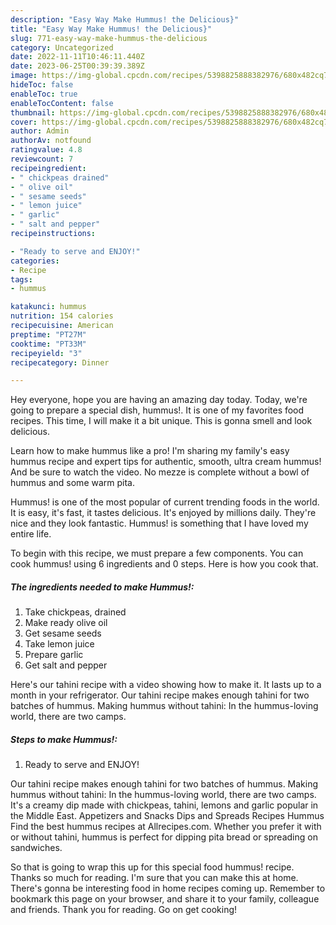 ```yaml
---
description: "Easy Way Make Hummus! the Delicious}"
title: "Easy Way Make Hummus! the Delicious}"
slug: 771-easy-way-make-hummus-the-delicious
category: Uncategorized
date: 2022-11-11T10:46:11.440Z
date: 2023-06-25T00:39:39.389Z
image: https://img-global.cpcdn.com/recipes/5398825888382976/680x482cq70/hummus-recipe-main-photo.jpg
hideToc: false
enableToc: true
enableTocContent: false
thumbnail: https://img-global.cpcdn.com/recipes/5398825888382976/680x482cq70/hummus-recipe-main-photo.jpg
cover: https://img-global.cpcdn.com/recipes/5398825888382976/680x482cq70/hummus-recipe-main-photo.jpg
author: Admin
authorAv: notfound
ratingvalue: 4.8
reviewcount: 7
recipeingredient:
- " chickpeas drained"
- " olive oil"
- " sesame seeds"
- " lemon juice"
- " garlic"
- " salt and pepper"
recipeinstructions:

- "Ready to serve and ENJOY!"
categories:
- Recipe
tags:
- hummus

katakunci: hummus 
nutrition: 154 calories
recipecuisine: American
preptime: "PT27M"
cooktime: "PT33M"
recipeyield: "3"
recipecategory: Dinner

---
```



Hey everyone, hope you are having an amazing day today. Today, we're going to prepare a special dish, hummus!. It is one of my favorites food recipes. This time, I will make it a bit unique. This is gonna smell and look delicious.

Learn how to make hummus like a pro! I&#39;m sharing my family&#39;s easy hummus recipe and expert tips for authentic, smooth, ultra cream hummus! And be sure to watch the video. No mezze is complete without a bowl of hummus and some warm pita.

Hummus! is one of the most popular of current trending foods in the world. It is easy, it's fast, it tastes delicious. It's enjoyed by millions daily. They're nice and they look fantastic. Hummus! is something that I have loved my entire life.


To begin with this recipe, we must prepare a few components. You can cook hummus! using 6 ingredients and 0 steps. Here is how you cook that.

<!--inarticleads1-->

##### The ingredients needed to make Hummus!:

1. Take  chickpeas, drained
1. Make ready  olive oil
1. Get  sesame seeds
1. Take  lemon juice
1. Prepare  garlic
1. Get  salt and pepper


Here&#39;s our tahini recipe with a video showing how to make it. It lasts up to a month in your refrigerator. Our tahini recipe makes enough tahini for two batches of hummus. Making hummus without tahini: In the hummus-loving world, there are two camps. 

<!--inarticleads2-->

##### Steps to make Hummus!:


1. Ready to serve and ENJOY!

Our tahini recipe makes enough tahini for two batches of hummus. Making hummus without tahini: In the hummus-loving world, there are two camps. It&#39;s a creamy dip made with chickpeas, tahini, lemons and garlic popular in the Middle East. Appetizers and Snacks Dips and Spreads Recipes Hummus Find the best hummus recipes at Allrecipes.com. Whether you prefer it with or without tahini, hummus is perfect for dipping pita bread or spreading on sandwiches. 

So that is going to wrap this up for this special food hummus! recipe. Thanks so much for reading. I'm sure that you can make this at home. There's gonna be interesting food in home recipes coming up. Remember to bookmark this page on your browser, and share it to your family, colleague and friends. Thank you for reading. Go on get cooking!
